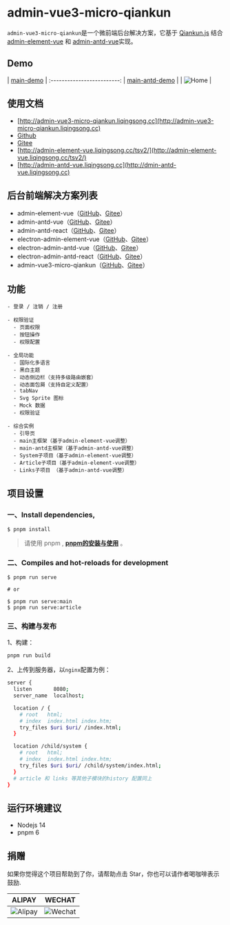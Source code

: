 # admin-vue3-micro-qiankun

`admin-vue3-micro-qiankun`是一个微前端后台解决方案，它基于 [Qiankun.js](https://qiankun.umijs.org/) 结合 [admin-element-vue](http://admin-element-vue.liqingsong.cc/) 和 [admin-antd-vue](http://admin-antd-vue.liqingsong.cc)实现。


## Demo

| [main-demo](http://main-demo.admin-vue3-micro-qiankun.liqingsong.cc/)  |
:-------------------------:
| [main-antd-demo](http://main-antd-demo.admin-vue3-micro-qiankun.liqingsong.cc/)  |
| ![Home](http://admin-vue3-micro-qiankun.liqingsong.cc/images/index.png)  |

## 使用文档

 - [http://admin-vue3-micro-qiankun.liqingsong.cc](http://admin-vue3-micro-qiankun.liqingsong.cc)
 - [Github](https://github.com/lqsong/admin-vue3-micro-qiankun)
 - [Gitee](https://gitee.com/lqsong/admin-vue3-micro-qiankun)
 - [http://admin-element-vue.liqingsong.cc/tsv2/](http://admin-element-vue.liqingsong.cc/tsv2/)
 - [http://admin-antd-vue.liqingsong.cc](http://dmin-antd-vue.liqingsong.cc)

## 后台前端解决方案列表

 - admin-element-vue（[GitHub](https://github.com/lqsong/admin-element-vue)、[Gitee](https://gitee.com/lqsong/admin-element-vue)）
 - admin-antd-vue（[GitHub](https://github.com/lqsong/admin-antd-vue)、[Gitee](https://gitee.com/lqsong/admin-antd-vue)）
 - admin-antd-react（[GitHub](https://github.com/lqsong/admin-antd-react)、[Gitee](https://gitee.com/lqsong/admin-antd-react)）
 - electron-admin-element-vue（[GitHub](https://github.com/lqsong/electron-admin-element-vue)、[Gitee](https://gitee.com/lqsong/electron-admin-element-vue)）
 - electron-admin-antd-vue（[GitHub](https://github.com/lqsong/electron-admin-antd-vue)、[Gitee](https://gitee.com/lqsong/electron-admin-antd-vue)）
 - electron-admin-antd-react（[GitHub](https://github.com/lqsong/electron-admin-antd-react)、[Gitee](https://gitee.com/lqsong/electron-admin-antd-react)）
 - admin-vue3-micro-qiankun（[GitHub](https://github.com/lqsong/admin-vue3-micro-qiankun)、[Gitee](https://gitee.com/lqsong/admin-vue3-micro-qiankun)）

## 功能

```
- 登录 / 注销 / 注册

- 权限验证
  - 页面权限
  - 按钮操作
  - 权限配置

- 全局功能
  - 国际化多语言
  - 黑白主题
  - 动态侧边栏（支持多级路由嵌套）
  - 动态面包屑（支持自定义配置）
  - tabNav
  - Svg Sprite 图标
  - Mock 数据
  - 权限验证

- 综合实例
  - 引导页
  - main主框架（基于admin-element-vue调整）
  - main-antd主框架（基于admin-antd-vue调整）
  - System子项目（基于admin-element-vue调整）
  - Article子项目（基于admin-element-vue调整）
  - Links子项目 （基于admin-antd-vue调整）
```


## 项目设置

### 一、Install dependencies,

```
$ pnpm install
```

> 请使用 pnpm , **[pnpm的安装与使用](http://liqingsong.cc/article/detail/26)** 。


### 二、Compiles and hot-reloads for development

```
$ pnpm run serve

# or

$ pnpm run serve:main
$ pnpm run serve:article
```


### 三、构建与发布

1、构建：

```sh
pnpm run build
```


2、上传到服务器，以`nginx`配置为例：

```sh
server {
  listen       8080;
  server_name  localhost;

  location / {
    # root   html;
    # index  index.html index.htm;
    try_files $uri $uri/ /index.html;
  }

  location /child/system {
    # root   html;
    # index  index.html index.htm;
    try_files $uri $uri/ /child/system/index.html;
  }
  # article 和 links 等其他子模块的history 配置同上
}

```

## 运行环境建议

- Nodejs 14
- pnpm 6


## 捐赠

如果你觉得这个项目帮助到了你，请帮助点击 Star，你也可以请作者喝咖啡表示鼓励.

**ALIPAY**             |  **WECHAT**
:-------------------------:|:-------------------------:
![Alipay](http://uploads.liqingsong.cc/20210430/f62d2436-8d92-407d-977f-35f1e4b891fc.png)  |  ![Wechat](http://uploads.liqingsong.cc/20210430/3e24efa9-8e79-4606-9bd9-8215ce1235ac.png)


